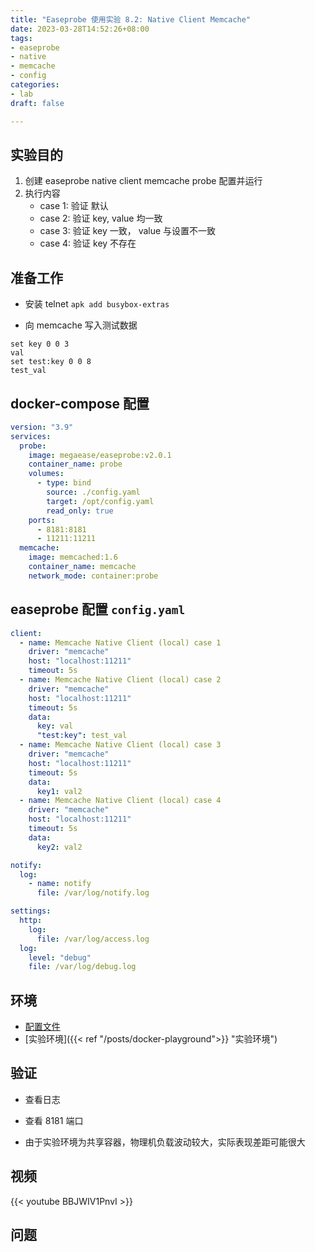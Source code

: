 ```yaml
---
title: "Easeprobe 使用实验 8.2: Native Client Memcache"
date: 2023-03-28T14:52:26+08:00
tags:
- easeprobe
- native
- memcache
- config
categories:
- lab
draft: false

---
```


## 实验目的

1. 创建 easeprobe native client memcache probe 配置并运行
2. 执行内容
    - case 1: 验证 默认
    - case 2: 验证 key, value 均一致
    - case 3: 验证 key 一致， value 与设置不一致
    - case 4: 验证 key 不存在

## 准备工作

- 安装 telnet 
    `apk add busybox-extras`

- 向 memcache 写入测试数据
```
set key 0 0 3
val
set test:key 0 0 8
test_val
```

## docker-compose 配置

```yaml
version: "3.9"
services:
  probe:
    image: megaease/easeprobe:v2.0.1
    container_name: probe
    volumes:
      - type: bind
        source: ./config.yaml
        target: /opt/config.yaml
        read_only: true
    ports:
      - 8181:8181
      - 11211:11211
  memcache:
    image: memcached:1.6
    container_name: memcache
    network_mode: container:probe
```

## easeprobe 配置 `config.yaml`

```yaml
client:
  - name: Memcache Native Client (local) case 1
    driver: "memcache"
    host: "localhost:11211"
    timeout: 5s
  - name: Memcache Native Client (local) case 2
    driver: "memcache"
    host: "localhost:11211"
    timeout: 5s
    data:        
      key: val  
      "test:key": test_val
  - name: Memcache Native Client (local) case 3
    driver: "memcache"
    host: "localhost:11211"
    timeout: 5s
    data:         
      key1: val2   
  - name: Memcache Native Client (local) case 4
    driver: "memcache"
    host: "localhost:11211"
    timeout: 5s
    data:         
      key2: val2   

notify:
  log:
    - name: notify
      file: /var/log/notify.log

settings:
  http:
    log:
      file: /var/log/access.log
  log:
    level: "debug"
    file: /var/log/debug.log
```

## 环境

- [配置文件](https://gist.github.com/5db6b869686ff3bd6680ff50e2bab14f.git)
- [实验环境]({{< ref "/posts/docker-playground">}} "实验环境")

## 验证

- 查看日志
- 查看 8181 端口

- 由于实验环境为共享容器，物理机负载波动较大，实际表现差距可能很大
## 视频

{{< youtube BBJWIV1PnvI >}}

## 问题